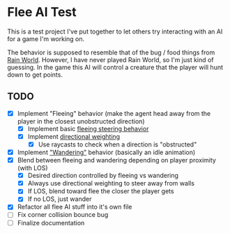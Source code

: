 # Flee AI Test

This is a test project I've put together to let others try interacting with an AI for a game I'm working on.

The behavior is supposed to resemble that of the bug / food things from [Rain World](https://store.steampowered.com/app/312520/Rain_World/). However, I have never played Rain World, so I'm just kind of guessing. In the game this AI will control a creature that the player will hunt down to get points.

## TODO

- [x] Implement "Fleeing" behavior (make the agent head away from the player in the closest unobstructed direction)
  - [x] Implement basic [fleeing steering behavior](https://www.youtube.com/watch?v=Q4MU7pkDYmQ)
  - [x] Implement [directional weighting](https://youtu.be/6BrZryMz-ac?t=115)
    - [x] Use raycasts to check when a direction is "obstructed"
- [x] Implement ["Wandering"](https://youtu.be/ujsR2vcJlLk) behavior (basically an idle animation)
- [x] Blend between fleeing and wandering depending on player proximity (with LOS)
  - [x] Desired direction controlled by fleeing vs wandering
  - [x] Always use directional weighting to steer away from walls
  - [x] If LOS, blend toward flee the closer the player gets
  - [x] If no LOS, just wander
- [x] Refactor all flee AI stuff into it's own file
- [ ] Fix corner collision bounce bug
- [ ] Finalize documentation
